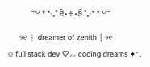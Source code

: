 ‎ ‎ ‎ ‎ ‎ ‎ ‎ ‎ ‎ ‎ ‎ ‎ ‎ ‎ ‎ ͝ ꒡   †  ⁺‧₊˚ ཐི⋆♱⋆ཋྀ ˚₊‧⁺ †   ꒡ ͝  

‎ ‎      ‎  ‎  ‎ ‎  ‎ ‎ ‎‎୨୧ ┆ dreamer of zenith ┆ ୨୧   ‎ ‎‎ 

‎ ‎  ‎✩ full stack dev  ♡⸝⸝  coding dreams  ✦⁺₊
